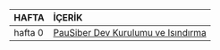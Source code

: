 | HAFTA | İÇERİK    |
| :------------- | :------------- |
| hafta 0      | [PauSiber Dev Kurulumu ve Isındırma](https://github.com/boratanrikulu/gnulinux/blob/master/hafta0/hafta0.md)      |
